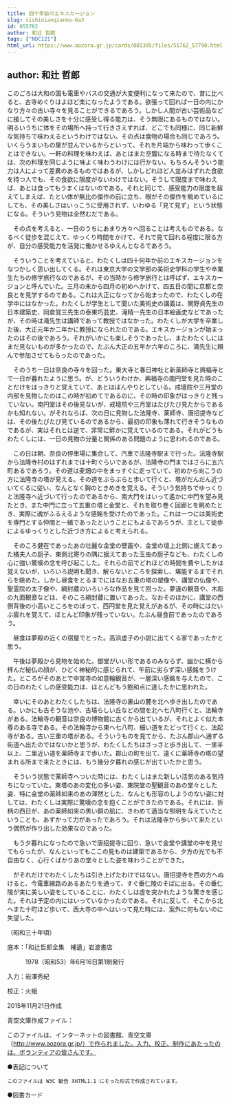 ```yaml
---
title: 四十年前のエキスカージョン
slug: sishinianqianno-6a3
id: 055762
author: 和辻 哲郎
tags: ["NDC121"]
html_url: https://www.aozora.gr.jp/cards/001395/files/55762_57790.html
---
```


## author: 和辻 哲郎

このごろは大和の国も電車やバスの交通が大変便利になって来たので、昔に比べると、古寺めぐりはよほど楽になったようである。欲張って回れば一日の内にかなり方々の古い寺々を見ることができるであろう。しかし人間が古い芸術品などに接してその美しさを十分に感受し得る能力は、そう無限にあるものではない。明るいうちに体をその場所へ持って行きさえすれば、どこでも同様に、同じ新鮮な気持ちで味わえるというわけではない。その点は食物の場合も同じであろう。いくらうまいもの屋が並んでいるからといって、それを片端から味わって歩くことはできない。一軒の料理を味わえば、あとはまた空腹になる時まで待たなくては、次の料理を同じように味よく味わうわけには行かない。もちろんそういう能力は人によって差異のあるものではあるが、しかしどれほど人並みはずれた食欲を持つ人でも、その食欲に限度がないわけではない。そうして限度まで味わえば、あとは食ってもうまくはないのである。それと同じで、感受能力の限度を超えてしまえば、たとい体が無比の傑作の前に立ち、眼がその傑作を眺めているにしても、その美しさはいっこうに受用されず、いわゆる「見て見ず」という状態になる。そういう見物は全然むだである。

　その点を考えると、一日のうちにあまり方々へ回ることは考えものである。なるべく徒歩を混じえて、ゆっくり時間をかけて、それで見て回れる程度に限る方が、自分の感受能力を活発に働かせるゆえんとなるであろう。

　そういうことを考えていると、わたくしは四十何年か前のエキスカージョンをなつかしく思い出してくる。それは東京大学の文学部の美術史学科の学生や卒業生たちの修学旅行なのであるが、その当時から修学旅行とは呼ばず、エキスカージョンと呼んでいた。三月の末から四月の初めへかけて、四五日の間に京都と奈良とを見学するのである。これは大正になってから始まったので、わたくしの在学中にはなかった。わたくしが学生として聞いた美術史の講義は、関野貞先生の日本建築史、岡倉覚三先生の泰東巧芸史、滝精一先生の日本絵画史などであったが、その時は滝先生は講師であって教授ではなかった。わたくしが大学を卒業した後、大正元年か二年かに教授になられたのである。エキスカージョンが始まったのはその後であろう。それがいかにも楽しそうであったし、またわたくしにはまだ見ないものが多かったので、たぶん大正の五年か六年のころに、滝先生に頼んで参加させてもらったのであった。

　そのうち一日は奈良の寺々を回った。東大寺と春日神社と新薬師寺と興福寺とで一日が暮れたように思う。が、どういうわけか、興福寺の南円堂を見た時のことだけをはっきりと覚えていて、あとはぼんやりとしている。戒壇院や三月堂の内部を見物したのはこの時が初めてであるのに、その時の印象がはっきりと残っていない。南円堂はその後見ないが、戒壇院や三月堂はたびたび見たからであるかも知れない。がそれならば、次の日に見物した法隆寺、薬師寺、唐招提寺などは、その後たびたび見ているのであるから、最初の印象も薄れて行きそうなものであるが、実はそれとは逆で、非常に鮮かに覚えているのである。それがどうもわたくしには、一日の見物の分量と関係のある問題のように思われるのである。

　この日は朝、奈良の停車場に集合して、汽車で法隆寺駅まで行った。法隆寺駅から法隆寺村のはずれまでは十町ぐらいであるが、法隆寺の門まではさらに五六町あるであろう。その道は麦畑の中をまっすぐに走っていて、初めから向こうの方に法隆寺の塔が見える。その道をぶらぶらと歩いて行くと、塔がだんだん近づいてくるに従い、なんとなく胸のときめきを覚える。そういう気持ちでゆっくりと法隆寺へ近づいて行ったのであるから、南大門をはいって遙かに中門を望み見たとき、また中門に立って五重の塔と金堂と、それを取り巻く回廊とを眺めたとき、実際に魂がふるえるような感銘を受けたのであった。これは一つには美術史を専門とする仲間と一緒であったということにもよるであろうが、主として徒歩によるゆっくりとした近づき方によると考えられる。

　そのころ健在であったあの壮麗な金堂の壁画や、金堂の壇上北側に据えてあった橘夫人の厨子、東側北寄りの隅に据えてあった玉虫の厨子なども、わたくしの心に強い驚嘆の念を呼び起こした。それらの前でどれほどの時間を費やしたかは覚えないが、いろいろ説明も聞き、解らないところを探索し、堪能するまでそれらを眺めた。しかし昼食をとるまでにはなお五重の塔の塑像や、講堂の仏像や、聖霊院の太子像や、綱封蔵のいろいろな作品を見て回った。夢違の観音や、木彫の九面観音などは、そのころ綱封蔵に置いてあった。なおそのほかに、講堂の西側背後の小高いところをのぼって、西円堂を見た覚えがあるが、その時にはだいぶ疲れを覚えて、ほとんど印象が残っていない。たぶん昼食前であったのであろう。

　昼食は夢殿の近くの宿屋でとった。高浜虚子の小説に出てくる家であったかと思う。

　午後は夢殿から見物を始めた。御堂がいい形であるのみならず、幽かに横から拝んだ秘仏の顔が、ひどく神秘的に感じられて、午前に劣らず深い感銘をうけた。ところがそのあとで中宮寺の如意輪観音が、一層深い感銘を与えたので、この日のわたくしの感受能力は、ほとんどもう飽和点に達したかに思われた。

　幸いにそのあとわたくしたちは、法隆寺の裏山の麓を北へ歩き出したのである。いかにも古そうな池や、古墳らしい丘などの間を北へ七八町行くと、法輪寺がある。法輪寺の観音は奈良の博物館に古くから出ているが、それとよく似た本尊のある寺である。その法輪寺から東へ七八町、細い道をたどって行くと、法起寺がある。古い三重の塔がある。そういうものを見てから、たぶん郡山へ通ずる街道へ出たのではないかと思うが、わたくしたちはさっさと歩き出して、一里半以上、二里近い道を薬師寺まで歩いた。郡山の町を出て、遠くに薬師寺の塔の望まれる所まで来たときには、もう幾分夕暮れの感じが出ていたかと思う。

　そういう状態で薬師寺へついた時には、わたくしはまた新しい活気のある気持ちになっていた。東塔のあの変化の多い姿、東院堂の聖観音のあの堂々とした姿、特に金堂の薬師如来のあの渾然とした、なんとも形容のしようのない姿に対しては、わたくしは実際に驚嘆の念を抱くことができたのである。それには、折柄の西日が、あの薬師如来の黒い銅の肌に、きわめて適当な照明を与えていたということも、あずかって力があったであろう。それは法隆寺から歩いて来たという偶然が作り出した効果なのであった。

　もう夕暮れになったので急いで唐招提寺に回り、急いで金堂や講堂の中を見せてもらったが、なんといってもここの見ものは建築であるから、夕方の光でも不自由なく、心行くばかりあの堂々とした姿を味わうことができた。

　がそれだけでわたくしたちは引き上げたわけではない。唐招提寺を西の方へぬけると、今電車線路のあるあたりを通って、すぐ垂仁陵のそばに出る。その垂仁陵が実に美しい姿をしていることに、わたくしは虚を突かれたような驚きを感じた。それは予定の内にはいっていなかったのである。それに反して、そこから北へまた十町ほど歩いて、西大寺の中へはいって見た時には、案外に何もないのに失望した。

（昭和三十年頃）













底本：「和辻哲郎全集　補遺」岩波書店

　　　1978（昭和53）年6月16日第1刷発行

入力：岩澤秀紀

校正：火蛾

2015年11月21日作成

青空文庫作成ファイル：

このファイルは、インターネットの図書館、青空文庫（http://www.aozora.gr.jp/）で作られました。入力、校正、制作にあたったのは、ボランティアの皆さんです。











●表記について


	このファイルは W3C 勧告 XHTML1.1 にそった形式で作成されています。







●図書カード